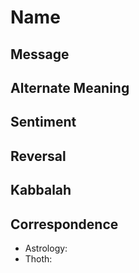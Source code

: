 # Name

## Message

## Alternate Meaning

## Sentiment

## Reversal

## Kabbalah

## Correspondence
- Astrology:
- Thoth: